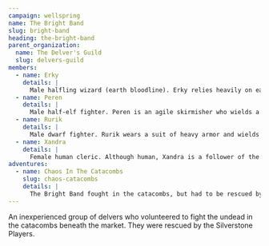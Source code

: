 ```yaml
---
campaign: wellspring
name: The Bright Band
slug: bright-band
heading: the-bright-band
parent_organization:
  name: The Delver's Guild
  slug: delvers-guild
members:
  - name: Erky
    details: |
      Male halfling wizard (earth bloodline). Erky relies heavily on earth magic, including his signature *stone daggers* spell.
  - name: Peren
    details: |
      Male half-elf fighter. Peren is an agile skirmisher who wields a spear and shield.
  - name: Rurik
    details: |
      Male dwarf fighter. Rurik wears a suit of heavy armor and wields a giant hammer.
  - name: Xandra
    details: |
      Female human cleric. Although human, Xandra is a follower of the dyadic halfling faith of the Flowering and the Wilting.
adventures:
  - name: Chaos In The Catacombs
    slug: chaos-catacombs
    details: |
      The Bright Band fought in the catacombs, but had to be rescued by the Silverstone Players.
---
```


An inexperienced group of delvers who volunteered to fight the undead in the catacombs beneath the market. They were rescued by the Silverstone Players.

